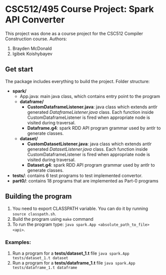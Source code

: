 # CSC512/495 Course Project: Spark API Converter
This project was done as a course project for the CSC512 Compiler Construction course. 
Authors:
1. Brayden McDonald
2. Igibek Koishybayev
## Get start
The package includes everything to build the project.
Folder structure:
- **spark/**
    - App.java: main java class, which contains entry point to the program
    - **dataframe/**
        - **CustomDataframeListener.java**: java class which extends antlr generated *DataframeListener.java* class. 
        Each function inside CustomDataframeListener is fired when appropriate node is visited during traversal. 
        - **Dataframe.g4**: spark RDD API program grammar used by antlr to generate classes.
    - **dataset/**
        - **CustomDatasetListener.java**: java class which extends antlr generated *DatasetListener.java* class. 
        Each function inside CustomDataframeListener is fired when appropriate node is visited during traversal. 
        - **Dataset.g4**: spark RDD API program grammar used by antlr to generate classes.
- **tests/**: contains 6 test programs to test implemented convertor. 
- **part0/**: contains 18 programs that are implemented as Part-0 programs

## Building the program

1. You need to export CLASSPATH variable. You can do it by running `source classpath.sh`.
2. Build the program using `make` command
3. To run the program type: `java spark.App <absolute_path_to_file> <api>`.

### Examples:

1. Run a program for a **tests/dataset_1.t** file `java spark.App tests/dataset_1.t dataset`
2. Run a program for a **tests/dataframe_1.t** file `java spark.App tests/dataframe_1.t dataframe`